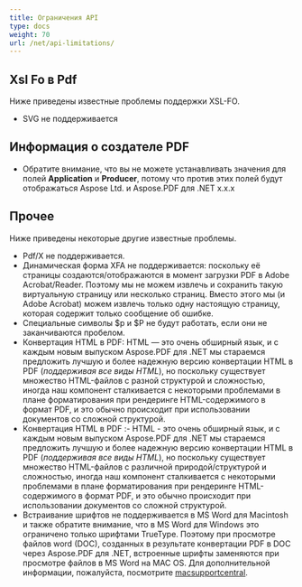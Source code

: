```yaml
---
title: Ограничения API
type: docs
weight: 70
url: /net/api-limitations/
---
```


## **Xsl Fo в Pdf**
Ниже приведены известные проблемы поддержки XSL-FO.

- SVG не поддерживается
## **Информация о создателе PDF**
- Обратите внимание, что вы не можете устанавливать значения для полей **Application** и **Producer**, потому что против этих полей будут отображаться Aspose Ltd. и Aspose.PDF для .NET x.x.x
## **Прочее**
Ниже приведены некоторые другие известные проблемы.

- Pdf/X не поддерживается.
- Динамическая форма XFA не поддерживается: поскольку её страницы создаются/отображаются в момент загрузки PDF в Adobe Acrobat/Reader. Поэтому мы не можем извлечь и сохранить такую виртуальную страницу или несколько страниц. Вместо этого мы (и Adobe Acrobat) можем извлечь только одну настоящую страницу, которая содержит только сообщение об ошибке.
- Специальные символы $p и $P не будут работать, если они не заканчиваются пробелом.
- Конвертация HTML в PDF: HTML — это очень обширный язык, и с каждым новым выпуском Aspose.PDF для .NET мы стараемся предложить лучшую и более надежную версию конвертации HTML в PDF (*поддерживая все виды HTML*), но поскольку существует множество HTML-файлов с разной структурой и сложностью, иногда наш компонент сталкивается с некоторыми проблемами в плане форматирования при рендеринге HTML-содержимого в формат PDF, и это обычно происходит при использовании документов со сложной структурой.
- Конвертация HTML в PDF :- HTML - это очень обширный язык, и с каждым новым выпуском Aspose.PDF для .NET мы стараемся предложить лучшую и более надежную версию конвертации HTML в PDF (*поддерживая все виды HTML*), но поскольку существует множество HTML-файлов с различной природой/структурой и сложностью, иногда наш компонент сталкивается с некоторыми проблемами в плане форматирования при рендеринге HTML-содержимого в формат PDF, и это обычно происходит при использовании документов со сложной структурой.
- Встраивание шрифтов не поддерживается в MS Word для Macintosh и также обратите внимание, что в MS Word для Windows это ограничено только шрифтами TrueType. Поэтому при просмотре файлов word (DOC), созданных в результате конвертации PDF в DOC через Aspose.PDF для .NET, встроенные шрифты заменяются при просмотре файлов в MS Word на MAC OS. Для дополнительной информации, пожалуйста, посмотрите [macsupportcentral](http://www.macsupportcentral.com/2012/05/embed-fonts-microsoft-office-word-files/).
